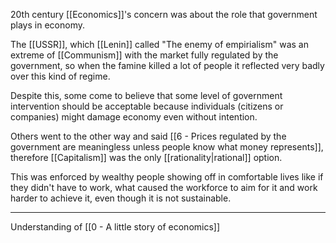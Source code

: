 20th century [[Economics]]'s concern was about the role that government plays in economy.

The [[USSR]], which [[Lenin]] called "The enemy of empirialism" was an extreme of [[Communism]] with the market fully regulated by the government, so when the famine killed a lot of people it reflected very badly over this kind of regime.

Despite this, some come to believe that some level of government intervention should be acceptable because individuals (citizens or companies) might damage economy even without intention.

Others went to the other way and said [[6 - Prices regulated by the government are meaningless unless people know what money represents]], therefore [[Capitalism]] was the only [[rationality|rational]] option.

This was enforced by wealthy people showing off in comfortable lives like if they didn't have to work, what caused the workforce to aim for it and work harder to achieve it, even though it is not sustainable.

---

Understanding of [[0 - A little story of economics]]